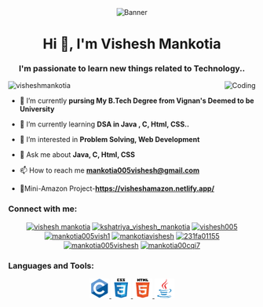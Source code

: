
<div style="text-align:center;">
<img src="https://as2.ftcdn.net/v2/jpg/04/12/83/91/1000_F_412839178_eBThjVy75lyoTMkjcaSZSgeaH91M9bse.jpg" alt="Banner" width="1000" height="400">
</div>
<h1 align="center">Hi 👋, I'm Vishesh Mankotia</h1>

<h3 align="center">I'm passionate to learn new things related to Technology..</h3>
<img align="right" alt="Coding" width "100px" src="https://cdn.vectorstock.com/i/preview-1x/68/16/programmer-coding-laptop-computer-work-desk-vector-10076816.jpg"

<p align="right"> <img src="https://komarev.com/ghpvc/?username=visheshmankotia&label=Profile%20views&color=0e75b6&style=flat" alt="visheshmankotia" /> </p>

- 🔭 I’m currently **pursing My B.Tech Degree from Vignan's Deemed to be University**

- 🌱 I’m currently learning **DSA in Java , C, Html, CSS..**

- 👀 I’m interested in **Problem Solving, Web Development**

- 💬 Ask me about **Java, C, Html, CSS**

- 📫 How to reach me **mankotia005vishesh@gmail.com**
- 🛒Mini-Amazon Project-**https://visheshamazon.netlify.app/**

<h3 align="Left"><b>Connect with me:</b></h3>
<p align="center">
<a href="https://www.linkedin.com/in/vishesh-mankotia-b8569b292/?trk=public-profile-join-page" target="blank"><img align="center" src="https://raw.githubusercontent.com/rahuldkjain/github-profile-readme-generator/master/src/images/icons/Social/linked-in-alt.svg" alt="vishesh mankotia" height="30" width="40" /></a>
<a href="https://instagram.com/kshatriya_vishesh_mankotia" target="blank"><img align="center" src="https://raw.githubusercontent.com/rahuldkjain/github-profile-readme-generator/master/src/images/icons/Social/instagram.svg" alt="kshatriya_vishesh_mankotia" height="30" width="40" /></a>
<a href="https://www.codechef.com/users/vishesh005" target="blank"><img align="center" src="https://cdn.jsdelivr.net/npm/simple-icons@3.1.0/icons/codechef.svg" alt="vishesh005" height="30" width="40" /></a>
<a href="https://www.hackerrank.com/mankotia005vish1" target="blank"><img align="center" src="https://raw.githubusercontent.com/rahuldkjain/github-profile-readme-generator/master/src/images/icons/Social/hackerrank.svg" alt="mankotia005vish1" height="30" width="40" /></a>
<a href="https://www.codingninjas.com/studio/profile/mankotiavishesh" target="blank"><img align="center" src="https://raw.githubusercontent.com/rahuldkjain/github-profile-readme-generator/master/src/images/icons/Social/codeforces.svg" alt="mankotiavishesh" height="30" width="40" /></a>
<a href="https://www.leetcode.com/231fa01155" target="blank"><img align="center" src="https://raw.githubusercontent.com/rahuldkjain/github-profile-readme-generator/master/src/images/icons/Social/leet-code.svg" alt="231fa01155" height="30" width="40" /></a>
<a href="https://www.hackerearth.com/@mankotia005vishesh" target="blank"><img align="center" src="https://raw.githubusercontent.com/rahuldkjain/github-profile-readme-generator/master/src/images/icons/Social/hackerearth.svg" alt="mankotia005vishesh" height="30" width="40" /></a>
<a href="https://auth.geeksforgeeks.org/user/mankotia00cqi7" target="blank"><img align="center" src="https://raw.githubusercontent.com/rahuldkjain/github-profile-readme-generator/master/src/images/icons/Social/geeks-for-geeks.svg" alt="mankotia00cqi7" height="30" width="40" /></a>

</p>

<h3 align="Left"><b>Languages and Tools:</b></h3>
<p align="center"> <a href="https://www.cprogramming.com/" target="_blank" rel="noreferrer"> <img src="https://raw.githubusercontent.com/devicons/devicon/master/icons/c/c-original.svg" alt="c" width="40" height="40"/> </a> <a href="https://www.w3schools.com/css/" target="_blank" rel="noreferrer"> <img src="https://raw.githubusercontent.com/devicons/devicon/master/icons/css3/css3-original-wordmark.svg" alt="css3" width="40" height="40"/> </a> <a href="https://www.w3.org/html/" target="_blank" rel="noreferrer"> <img src="https://raw.githubusercontent.com/devicons/devicon/master/icons/html5/html5-original-wordmark.svg" alt="html5" width="40" height="40"/> </a> <a href="https://www.java.com" target="_blank" rel="noreferrer"> <img src="https://raw.githubusercontent.com/devicons/devicon/master/icons/java/java-original.svg" alt="java" width="40" height="40"/> </a> </p>
